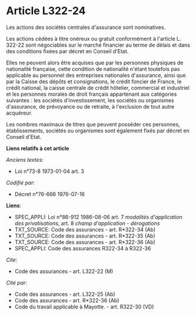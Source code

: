# Article L322-24

Les actions des sociétés centrales d'assurance sont nominatives.

Les actions cédées à titre onéreux ou gratuit conformément à l'article L. 322-22 sont négociables sur le marché financier au
terme de délais et dans des conditions fixées par décret en Conseil d'Etat.

Elles ne peuvent alors être acquises que par les personnes physiques de nationalité française, cette condition de nationalité
n'étant toutefois pas applicable au personnel des entreprises nationales d'assurance, ainsi que par la Caisse des dépôts et
consignations, le crédit foncier de France, le crédit national, la caisse centrale de crédit hôtelier, commercial et
industriel et les personnes morales de droit français appartenant aux catégories suivantes : les sociétés d'investissement,
les sociétés ou organismes d'assurance, de prévoyance ou de retraite, à l'exclusion de tout autre acquéreur.

Les nombres maximaux de titres que peuvent posséder ces personnes, établissements, sociétés ou organismes sont également
fixés par décret en Conseil d'Etat.

**Liens relatifs à cet article**

_Anciens textes_:

  - Loi n°73-8 1973-01-04 art. 3

_Codifié par_:

  - Décret n°76-666 1976-07-16

**Liens**:

  - SPEC_APPLI: Loi n°86-912 1986-08-06 art. 7 *modalités d'application des privatisations*, art. 8 *champ d'application - dérogations*
  - TXT_SOURCE: Code des assurances - art. R*322-34 (Ab)
  - TXT_SOURCE: Code des assurances - art. R*322-35 (Ab)
  - TXT_SOURCE: Code des assurances - art. R*322-36 (Ab)
  - SPEC_APPLI: Code des assurances R322-34 à R322-36

_Cite_:

  - Code des assurances - art. L322-22 (M)

_Cité par_:

  - Code des assurances - art. L322-25 (Ab)
  - Code des assurances - art. R*322-36 (Ab)
  - Code du travail applicable à Mayotte. - art. R322-30 (VD)
